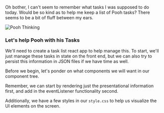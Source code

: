 Oh bother, I can't seem to remember what tasks I was supposed to do today. Would be so kind as to
help me keep a list of Pooh tasks? There seems to be a bit of fluff between my ears.

![Pooh Thinking](https://vignette.wikia.nocookie.net/disney/images/f/f2/Winnie_the_Pooh_Hmm_Think_Think_Think.jpg/revision/latest?cb=20150912163825)

### Let's help Pooh with his Tasks

We'll need to create a task list react app to help manage this. To start, we'll just manage these tasks in state on the front end, but we can also try to persist this information in JSON files if we have time as well.

Before we begin, let's ponder on what components we will want in our component tree.

Remember, we can start by rendering just the presentational information first, and add in the eventListener functionality second.

Additionally, we have a few styles in our `style.css` to help us visualize the UI elements on the screen.
